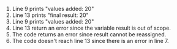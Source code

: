 1. Line 9 prints "values added: 20"
2. Line 13 prints "final result: 20"
3. Line 9 prints "values added: 20"
4. Line 13 return an error since the variable result is out of scope.
5. The code returns an error since result cannot be reassigned.
6. The code doesn't reach line 13 since there is an error in line 7. 
